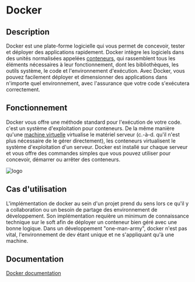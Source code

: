﻿# Docker
## Description

Docker est une plate-forme logicielle qui vous permet de concevoir, tester et déployer des applications rapidement. Docker intègre les logiciels dans des unités normalisées appelées [conteneurs](https://aws.amazon.com/fr/containers/), qui rassemblent tous les éléments nécessaires à leur fonctionnement, dont les bibliothèques, les outils système, le code et l'environnement d'exécution. Avec Docker, vous pouvez facilement déployer et dimensionner des applications dans n'importe quel environnement, avec l'assurance que votre code s'exécutera correctement.

 ## Fonctionnement
Docker vous offre une méthode standard pour l'exécution de votre code. c'est un système d'exploitation pour conteneurs. De la même manière qu'une [machine virtuelle](https://aws.amazon.com/fr/ec2/) virtualise le matériel serveur (c.-à-d. qu'il n'est plus nécessaire de le gérer directement), les conteneurs virtualisent le système d'exploitation d'un serveur. Docker est installé sur chaque serveur et vous offre des commandes simples que vous pouvez utiliser pour concevoir, démarrer ou arrêter des conteneurs.

![logo](https://i.ibb.co/1r9hb07/monolith-2-VM-vs-Containers-78f841efba175556d82f64d1779eb8b725de398d.png)

## Cas d'utilisation
L'implémentation de docker au sein d'un projet prend du sens lors ce qu'il y a collaboration ou un besoin de partage des environnement de développement. Son implémentation requière un minimum de connaissance technique sur le soft afin de déployer un conteneur bien géré avec une bonne logique. Dans un développement "one-man-army", docker n'est pas vital, l'environnement de dev étant unique et ne s'appliquant qu'à une machine.

## Documentation

[Docker documentation](https://docs.docker.com/)
